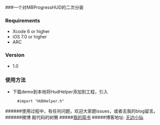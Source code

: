 ###一个对MBProgressHUD的二次分装
### Requirements

* Xcode 6 or higher
* iOS 7.0 or higher
* ARC

 ### Version
* 1.0

### 使用方法
* 下载demo到本地将HudHelper添加到工程，引入 
     
        #import "HUDHelper.h"
        
######使用过程中，有任何问题，欢迎大家题issues，或者去我的blog留言。
######微博 敲代码的树懒
#####[我的简书](http://www.jianshu.com/users/61b9640c876a/latest_articles)
#####博客地址: [无边小仙](http://www.cnblogs.com/sunkaifeng/)